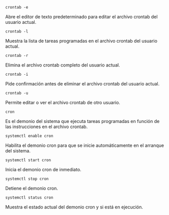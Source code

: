 ```
crontab -e 
```
Abre el editor de texto predeterminado para editar el archivo crontab del usuario actual.
```
crontab -l 
```
Muestra la lista de tareas programadas en el archivo crontab del usuario actual.
```
crontab -r 
```
Elimina el archivo crontab completo del usuario actual.
```
crontab -i 
```
Pide confirmación antes de eliminar el archivo crontab del usuario actual.
```
crontab -u 
```
Permite editar o ver el archivo crontab de otro usuario.
```
cron 
```
Es el demonio del sistema que ejecuta tareas programadas en función de las instrucciones en el archivo crontab.
```
systemctl enable cron 
```
Habilita el demonio cron para que se inicie automáticamente en el arranque del sistema.
```
systemctl start cron 
```
Inicia el demonio cron de inmediato.
```
systemctl stop cron 
```
Detiene el demonio cron.
```
systemctl status cron 
```
Muestra el estado actual del demonio cron y si está en ejecución.
